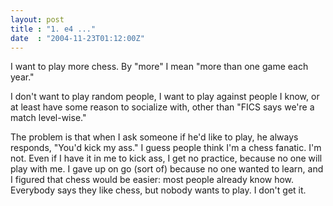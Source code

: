 ```yaml
---
layout: post
title : "1. e4 ..."
date  : "2004-11-23T01:12:00Z"
---
```

I want to play more chess.  By "more" I mean "more than one game each year."

I don't want to play random people, I want to play against people I know, or at least have some reason to socialize with, other than "FICS says we're a match level-wise."

The problem is that when I ask someone if he'd like to play, he always responds, "You'd kick my ass."  I guess people think I'm a chess fanatic.  I'm not.  Even if I have it in me to kick ass, I get no practice, because no one will play with me.  I gave up on go (sort of) because no one wanted to learn, and I figured that chess would be easier: most people already know how. Everybody says they like chess, but nobody wants to play.  I don't get it.

